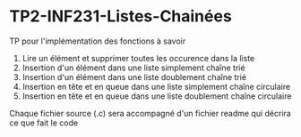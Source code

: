 # TP2-INF231-Listes-Chainées
TP pour l'implémentation des fonctions à savoir 
1. Lire un élément et supprimer toutes les occurence dans la liste 
2. Insertion d'un élément dans une liste simplement chaîne trié 
3. Insertion d'un élément dans une liste doublement chaîne trié 
4. Insertion en tête et en queue dans une liste simplement chaîne circulaire 
5. Insertion en tête et en queue dans une liste doublement chaîne circulaire

Chaque fichier source (.c) sera accompagné d'un fichier readme qui décrira ce que fait le code
